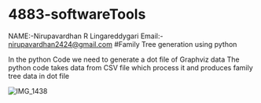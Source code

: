 # 4883-softwareTools

NAME:-Nirupavardhan R Lingareddygari Email:-  nirupavardhan2424@gmail.com
#Family Tree generation using python

In the python Code we need to generate a dot file of Graphviz data
The python code takes data from CSV file which process it and produces family tree data in dot file


![IMG_1438](https://github.com/Nirupavardhan/4883-softwareTools/assets/122642871/15036ded-8b21-4613-9861-9073793525e5)
